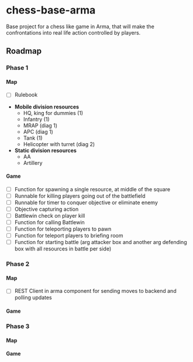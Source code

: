 # chess-base-arma
Base project for a chess like game in Arma, that will make the confrontations into real life action controlled by players. 

## Roadmap

### Phase 1

#### Map

- [ ] Rulebook
- **Mobile division resources**
    - HQ, king for dummies (1) 
    - Infantry (1)
    - MRAP (diag 1)
    - APC (diag 1)
    - Tank (1)
    - Helicopter with turret (diag 2)
- **Static division resources**
    - AA
    - Artillery

#### Game

- [ ] Function for spawning a single resource, at middle of the square
- [ ] Runnable for killing players going out of the battlefield
- [ ] Runnable for timer to conquer objective or eliminate enemy
- [ ] Objective capturing action
- [ ] Battlewin check on player kill
- [ ] Function for calling Battlewin
- [ ] Function for teleporting players to pawn
- [ ] Function for teleport players to briefing room
- [ ] Function for starting battle (arg attacker box and another arg defending box with all resources in battle per side)

### Phase 2

#### Map
- [ ] REST Client in arma component for sending moves to backend and polling updates

#### Game

### Phase 3

#### Map

#### Game

